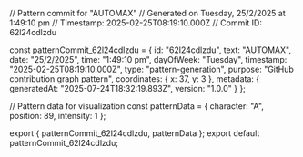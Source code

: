 // Pattern commit for "AUTOMAX"
// Generated on Tuesday, 25/2/2025 at 1:49:10 pm
// Timestamp: 2025-02-25T08:19:10.000Z
// Commit ID: 62l24cdlzdu

const patternCommit_62l24cdlzdu = {
  id: "62l24cdlzdu",
  text: "AUTOMAX",
  date: "25/2/2025",
  time: "1:49:10 pm",
  dayOfWeek: "Tuesday",
  timestamp: "2025-02-25T08:19:10.000Z",
  type: "pattern-generation",
  purpose: "GitHub contribution graph pattern",
  coordinates: {
    x: 37,
    y: 3
  },
  metadata: {
    generatedAt: "2025-07-24T18:32:19.893Z",
    version: "1.0.0"
  }
};

// Pattern data for visualization
const patternData = {
  character: "A",
  position: 89,
  intensity: 1
};

export { patternCommit_62l24cdlzdu, patternData };
export default patternCommit_62l24cdlzdu;
